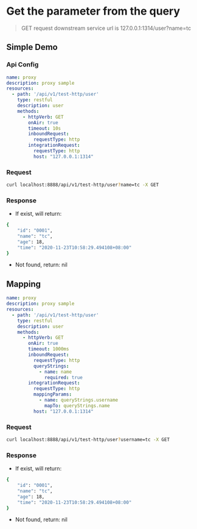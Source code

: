 # Get the parameter from the query

> GET request
> downstream service url is 127.0.0.1:1314/user?name=tc

## Simple Demo

### Api Config

```yaml
name: proxy
description: proxy sample
resources:
  - path: '/api/v1/test-http/user'
    type: restful
    description: user
    methods:
      - httpVerb: GET
        onAir: true
        timeout: 10s
        inboundRequest:
          requestType: http
        integrationRequest:
          requestType: http
          host: "127.0.0.1:1314"
```

### Request

```bash
curl localhost:8888/api/v1/test-http/user?name=tc -X GET 
```

### Response

- If exist, will return:

```bash
{
    "id": "0001",
    "name": "tc",
    "age": 18,
    "time": "2020-11-23T10:58:29.494108+08:00"
}
```

- Not found, return: nil

## Mapping

```yaml
name: proxy
description: proxy sample
resources:
  - path: '/api/v1/test-http/user'
    type: restful
    description: user
    methods:
      - httpVerb: GET
        onAir: true
        timeout: 1000ms
        inboundRequest:
          requestType: http
          queryStrings:
            - name: name
              required: true
        integrationRequest:
          requestType: http
          mappingParams:
            - name: queryStrings.username
              mapTo: queryStrings.name
          host: "127.0.0.1:1314"
```

### Request

```bash
curl localhost:8888/api/v1/test-http/user?username=tc -X GET 
```

### Response

- If exist, will return:

```bash
{
    "id": "0001",
    "name": "tc",
    "age": 18,
    "time": "2020-11-23T10:58:29.494108+08:00"
}
```

- Not found, return: nil

